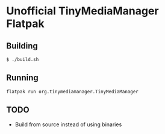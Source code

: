 # Unofficial TinyMediaManager Flatpak

## Building

```
$ ./build.sh
```

## Running

```
flatpak run org.tinymediamanager.TinyMediaManager
```

## TODO

* Build from source instead of using binaries
